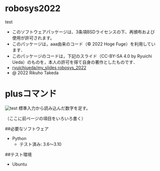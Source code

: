 # robosys2022
test
* このソフトウェアパッケージは、3条項BSDライセンスの下、再頒布および使用が許可されます。
* このパッケージは，aaa由来のコード（© 2022 Hoge Fuge）を利用しています．
* このパッケージのコードは，下記のスライド（CC-BY-SA 4.0 by Ryuichi Ueda）のものを，本人の許可を得て自身の著作としたものです．
* [ryuichiueda/my_slides robosys_2022](https://github.com/ryuichiueda/my_slides/tree/master/robosys_2022)
* @ 2022 Rikuho Takeda

# plusコマンド
![test](https://github.com/takedarikuho/robosys2022/actions/workflows/test.yml/badge.svg)
標準入力から読み込んだ数字を足す。

 （ここに前ページの項目をいろいろ書く）

##必要なソフトウェア
* Python
  * テスト済み: 3.6～3.10

##テスト環境
* Ubuntu
